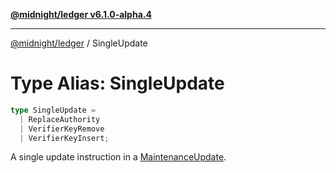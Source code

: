 [**@midnight/ledger v6.1.0-alpha.4**](../README.md)

***

[@midnight/ledger](../globals.md) / SingleUpdate

# Type Alias: SingleUpdate

```ts
type SingleUpdate = 
  | ReplaceAuthority
  | VerifierKeyRemove
  | VerifierKeyInsert;
```

A single update instruction in a [MaintenanceUpdate](../classes/MaintenanceUpdate.md).
